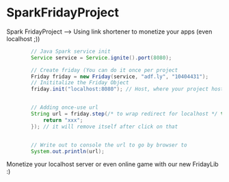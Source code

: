 # SparkFridayProject
Spark FridayProject --> Using link shortener to monetize your apps (even localhost ;))

``` java
        // Java Spark service init
        Service service = Service.ignite().port(8080);

        // Create friday (You can do it once per project
        Friday friday = new Friday(service, "adf.ly", "10404431");
        // Inititalize the Friday Object
        friday.init("localhost:8080"); // Host, where your project hosted (ex: mysite.com)


        // Adding once-use url
        String url = friday.step(/* to wrap redirect for localhost */ true, (req, res) -> {
            return "xxx";
        }); // it will remove itself after click on that


        // Write out to console the url to go by browser to
        System.out.println(url);

```

Monetize your localhost server or even online game with our new FridayLib :)
